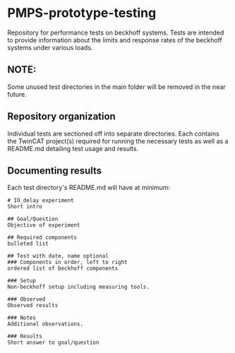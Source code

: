 # PMPS-prototype-testing
Repository for performance tests on beckhoff systems. Tests are intended to provide information about the limits and response rates of the beckhoff systems under various loads.

## NOTE:
Some unused test directories in the main folder will be removed in the near future. 

## Repository organization
Individual tests are sectioned off into separate directories. Each contains the TwinCAT project(s) required for running the necessary tests as well as a README.md detailing test usage and results. 

## Documenting results 
Each test directory's README.md will have at minimum:
```
# IO_delay experiment
Short intro

## Goal/Question
Objective of experiment

## Required components 
bulleted list

## Test with date, name optional
### Components in order, left to right
ordered list of beckhoff components

### Setup
Non-beckhoff setup including measuring tools. 

### Observed
Observed results

### Notes
Additional observations.

### Results
Short answer to goal/question
```

